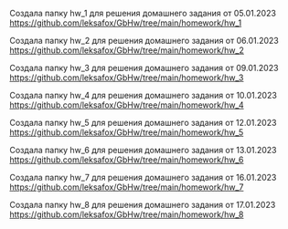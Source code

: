 Cоздала папку hw_1 для решения домашнего задания от 05.01.2023
https://github.com/leksafox/GbHw/tree/main/homework/hw_1

Cоздала папку hw_2 для решения домашнего задания от 06.01.2023
https://github.com/leksafox/GbHw/tree/main/homework/hw_2

Cоздала папку hw_3 для решения домашнего задания от 09.01.2023
https://github.com/leksafox/GbHw/tree/main/homework/hw_3

Cоздала папку hw_4 для решения домашнего задания от 10.01.2023
https://github.com/leksafox/GbHw/tree/main/homework/hw_4

Cоздала папку hw_5 для решения домашнего задания от 12.01.2023
https://github.com/leksafox/GbHw/tree/main/homework/hw_5

Cоздала папку hw_6 для решения домашнего задания от 13.01.2023
https://github.com/leksafox/GbHw/tree/main/homework/hw_6

Cоздала папку hw_7 для решения домашнего задания от 16.01.2023
https://github.com/leksafox/GbHw/tree/main/homework/hw_7

Cоздала папку hw_8 для решения домашнего задания от 17.01.2023
https://github.com/leksafox/GbHw/tree/main/homework/hw_8